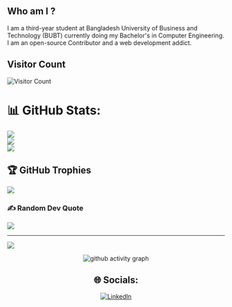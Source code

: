 ## Who am I ?
I am a third-year student at Bangladesh University of Business and Technology (BUBT) currently doing my Bachelor's in Computer Engineering. 
I am an open-source Contributor and a web development addict.

<!--
**pushon21/pushon21** is a ✨ _special_ ✨ repository because its `README.md` (this file) appears on your GitHub profile.

Here are some ideas to get you started:

- 🔭 I’m currently working on ...
- 🌱 I’m currently learning ...
- 👯 I’m looking to collaborate on ...
- 🤔 I’m looking for help with ...
- 💬 Ask me about ...
- 📫 How to reach me: ...
- 😄 Pronouns: ...
- ⚡ Fun fact: ...
-->
## Visitor Count
![Visitor Count](https://profile-counter.glitch.me/pushon21/count.svg)

# 📊 GitHub Stats:
![](https://github-readme-stats.vercel.app/api?username=pushon21&theme=gotham&hide_border=false&include_all_commits=false&count_private=false)<br/>
![](https://github-readme-streak-stats.herokuapp.com/?user=pushon21&theme=gotham&hide_border=false)<br/>
![](https://github-readme-stats.vercel.app/api/top-langs/?username=pushon21&theme=gotham&hide_border=false&include_all_commits=false&count_private=false&layout=compact)

## 🏆 GitHub Trophies
![](https://github-profile-trophy.vercel.app/?username=pushon21&theme=dracula&no-frame=true&no-bg=false&margin-w=4)

### ✍️ Random Dev Quote
![](https://quotes-github-readme.vercel.app/api?type=horizontal&theme=radical)

---
[![](https://visitcount.itsvg.in/api?id=v&icon=0&color=0)](https://visitcount.itsvg.in)

<!-- Proudly created with GPRM ( https://gprm.itsvg.in ) -->
 
 <div align="center">
     
     
![github activity graph](https://activity-graph.herokuapp.com/graph?username=pushon21&theme=dracula&layout=compact&title_color=FF69B4&hide_border=true&area=true)
</div>
 
<div align="center">

## 🌐 Socials:
[![LinkedIn](https://img.shields.io/badge/LinkedIn-%230077B5.svg?logo=linkedin&logoColor=white)](https://www.linkedin.com/in/sm-pushon/) 
